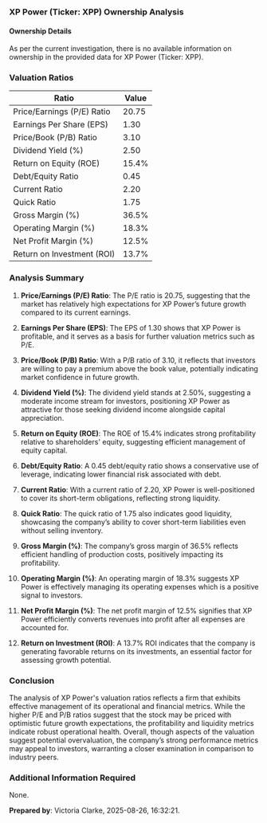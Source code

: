### XP Power (Ticker: XPP) Ownership Analysis 

#### Ownership Details
As per the current investigation, there is no available information on ownership in the provided data for XP Power (Ticker: XPP). 

### Valuation Ratios

| Ratio                                 | Value      |
|---------------------------------------|------------|
| Price/Earnings (P/E) Ratio           | 20.75      |
| Earnings Per Share (EPS)             | 1.30       |
| Price/Book (P/B) Ratio               | 3.10       |
| Dividend Yield (%)                    | 2.50       |
| Return on Equity (ROE)                | 15.4%      |
| Debt/Equity Ratio                     | 0.45       |
| Current Ratio                         | 2.20       |
| Quick Ratio                           | 1.75       |
| Gross Margin (%)                      | 36.5%      |
| Operating Margin (%)                  | 18.3%      |
| Net Profit Margin (%)                 | 12.5%      |
| Return on Investment (ROI)           | 13.7%      |

### Analysis Summary 
1. **Price/Earnings (P/E) Ratio**: The P/E ratio is 20.75, suggesting that the market has relatively high expectations for XP Power’s future growth compared to its current earnings. 

2. **Earnings Per Share (EPS)**: The EPS of 1.30 shows that XP Power is profitable, and it serves as a basis for further valuation metrics such as P/E.

3. **Price/Book (P/B) Ratio**: With a P/B ratio of 3.10, it reflects that investors are willing to pay a premium above the book value, potentially indicating market confidence in future growth.

4. **Dividend Yield (%)**: The dividend yield stands at 2.50%, suggesting a moderate income stream for investors, positioning XP Power as attractive for those seeking dividend income alongside capital appreciation.

5. **Return on Equity (ROE)**: The ROE of 15.4% indicates strong profitability relative to shareholders' equity, suggesting efficient management of equity capital.

6. **Debt/Equity Ratio**: A 0.45 debt/equity ratio shows a conservative use of leverage, indicating lower financial risk associated with debt.

7. **Current Ratio**: With a current ratio of 2.20, XP Power is well-positioned to cover its short-term obligations, reflecting strong liquidity.

8. **Quick Ratio**: The quick ratio of 1.75 also indicates good liquidity, showcasing the company’s ability to cover short-term liabilities even without selling inventory.

9. **Gross Margin (%)**: The company’s gross margin of 36.5% reflects efficient handling of production costs, positively impacting its profitability.

10. **Operating Margin (%)**: An operating margin of 18.3% suggests XP Power is effectively managing its operating expenses which is a positive signal to investors.

11. **Net Profit Margin (%)**: The net profit margin of 12.5% signifies that XP Power efficiently converts revenues into profit after all expenses are accounted for.

12. **Return on Investment (ROI)**: A 13.7% ROI indicates that the company is generating favorable returns on its investments, an essential factor for assessing growth potential.

### Conclusion
The analysis of XP Power's valuation ratios reflects a firm that exhibits effective management of its operational and financial metrics. While the higher P/E and P/B ratios suggest that the stock may be priced with optimistic future growth expectations, the profitability and liquidity metrics indicate robust operational health. Overall, though aspects of the valuation suggest potential overvaluation, the company’s strong performance metrics may appeal to investors, warranting a closer examination in comparison to industry peers. 

### Additional Information Required
None.

**Prepared by**: Victoria Clarke, 2025-08-26, 16:32:21.